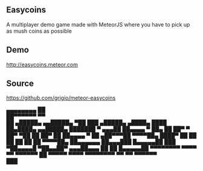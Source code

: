 Easycoins
-
A multiplayer demo game made with MeteorJS where you have to pick up as mush coins as possible

Demo
--
http://easycoins.meteor.com

Source
--
https://github.com/grigio/meteor-easycoins

 ▄▄▄▄▄▄▄▄                                                       ██                        
 ██▀▀▀▀▀▀                                                       ▀▀                        
 ██         ▄█████▄  ▄▄█████▄  ▀██  ███   ▄█████▄   ▄████▄    ████     ██▄████▄  ▄▄█████▄ 
 ███████    ▀ ▄▄▄██  ██▄▄▄▄ ▀   ██▄ ██   ██▀    ▀  ██▀  ▀██     ██     ██▀   ██  ██▄▄▄▄ ▀ 
 ██        ▄██▀▀▀██   ▀▀▀▀██▄    ████▀   ██        ██    ██     ██     ██    ██   ▀▀▀▀██▄ 
 ██▄▄▄▄▄▄  ██▄▄▄███  █▄▄▄▄▄██     ███    ▀██▄▄▄▄█  ▀██▄▄██▀  ▄▄▄██▄▄▄  ██    ██  █▄▄▄▄▄██ 
 ▀▀▀▀▀▀▀▀   ▀▀▀▀ ▀▀   ▀▀▀▀▀▀      ██       ▀▀▀▀▀     ▀▀▀▀    ▀▀▀▀▀▀▀▀  ▀▀    ▀▀   ▀▀▀▀▀▀  
                                ███                                                       